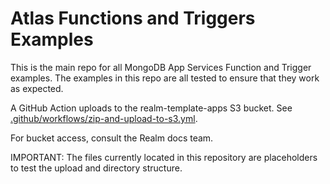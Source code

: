 # Atlas Functions and Triggers Examples

This is the main repo for all MongoDB App Services Function and Trigger examples.
The examples in this repo are all tested to ensure that they work as expected.

A GitHub Action uploads to the realm-template-apps S3 bucket. See
[.github/workflows/zip-and-upload-to-s3.yml](.github/workflows/zip-and-upload-to-s3.yml).

For bucket access, consult the Realm docs team.

IMPORTANT: The files currently located in this repository are placeholders
to test the upload and directory structure.

<!-- TODO: Add more details about the repo structure and its purpose -->
